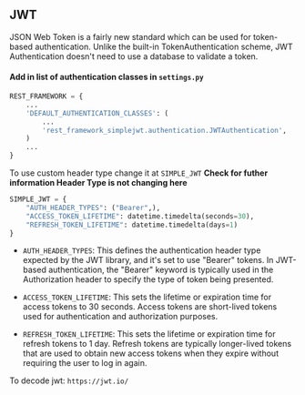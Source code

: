 ## JWT
JSON Web Token is a fairly new standard which can be used for token-based authentication. Unlike the built-in TokenAuthentication scheme, JWT Authentication doesn't need to use a database to validate a token. 

#### Add in list of authentication classes in `settings.py`
```python
REST_FRAMEWORK = {
    ...
    'DEFAULT_AUTHENTICATION_CLASSES': (
        ...
        'rest_framework_simplejwt.authentication.JWTAuthentication',
    )
    ...
}
```

To use custom header type change it at `SIMPLE_JWT`
**Check for futher information Header Type is not changing here**
```python
SIMPLE_JWT = {
    "AUTH_HEADER_TYPES": ("Bearer",),
    "ACCESS_TOKEN_LIFETIME": datetime.timedelta(seconds=30),
    "REFRESH_TOKEN_LIFETIME": datetime.timedelta(days=1)
}
```
- `AUTH_HEADER_TYPES`: This defines the authentication header type expected by the JWT library, and it's set to use "Bearer" tokens. In JWT-based authentication, the "Bearer" keyword is typically used in the Authorization header to specify the type of token being presented.

- `ACCESS_TOKEN_LIFETIME`: This sets the lifetime or expiration time for access tokens to 30 seconds. Access tokens are short-lived tokens used for authentication and authorization purposes.

- `REFRESH_TOKEN_LIFETIME`: This sets the lifetime or expiration time for refresh tokens to 1 day. Refresh tokens are typically longer-lived tokens that are used to obtain new access tokens when they expire without requiring the user to log in again.

To decode jwt: `https://jwt.io/`
